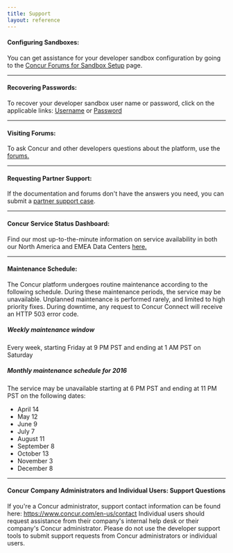 ```yaml
---
title: Support
layout: reference
---
```


#### Configuring Sandboxes:
You can get assistance for your developer sandbox configuration by going to the [Concur Forums for Sandbox Setup][1] page.

- - -

#### Recovering Passwords:
To recover your developer sandbox user name or password, click on the applicable links: [Username][4] or [Password][5]

- - -

#### Visiting Forums:
To ask Concur and other developers questions about the platform, use the <a href="https://forum.developer.concur.com/">forums.</a>

- - -

#### Requesting Partner Support:  
If the documentation and forums don't have the answers you need, you can submit a [partner support case][3].

- - -

#### Concur Service Status Dashboard:
Find our most up-to-the-minute information on service availability in both our North America and EMEA Data Centers <a href="http://open.concur.com/" target="-blank">here.</a>

- - -

#### Maintenance Schedule:
The Concur platform undergoes routine maintenance according to the following schedule. During these maintenance periods, the service may be unavailable. Unplanned maintenance is performed rarely, and limited to high priority fixes. During downtime, any request to Concur Connect will receive an HTTP 503 error code.

##### Weekly maintenance window
Every week, starting Friday at 9 PM PST and ending at 1 AM PST on Saturday

##### Monthly maintenance schedule for 2016
The service may be unavailable starting at 6 PM PST and ending at 11 PM PST on the following dates:

* April 14
* May 12
* June 9
* July 7
* August 11
* September 8
* October 13
* November 3
* December 8

---

#### Concur Company Administrators and Individual Users:  Support Questions

If you're a Concur administrator, support contact information can be found here: <https://www.concur.com/en-us/contact>  Individual users should request assistance from their company's internal help desk or their company's Concur administrator.  Please do not use the developer support tools to submit support requests from Concur administrators or individual users.



[1]: https://forum.developer.concur.com/c/sandbox
[2]: https://developer.concur.com/docs-and-resources/forums
[3]: https://na4.salesforce.com/secur/login_portal.jsp?orgId=00D600000007Dq3&portalId=06060000000PrEi
[4]: https://www.concursolutions.com/profile/send_password_hint.asp?txtLoginID=&forgotName=1
[5]: https://www.concursolutions.com/profile/send_password_hint.asp?txtLoginID=&forgotName=0
